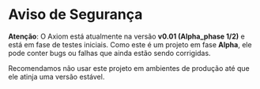 # Aviso de Segurança

**Atenção**: O Axiom está atualmente na versão **v0.01 (Alpha_phase 1/2)** e está em fase de testes iniciais. Como este é um projeto em fase **Alpha**, ele pode conter bugs ou falhas que ainda estão sendo corrigidas.

Recomendamos não usar este projeto em ambientes de produção até que ele atinja uma versão estável.
